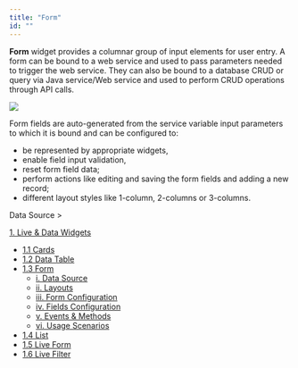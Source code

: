 ```yaml
---
title: "Form"
id: ""
---
```


**Form** widget provides a columnar group of input elements for user entry. A form can be bound to a web service and used to pass parameters needed to trigger the web service. They can also be bound to a database CRUD or query via Java service/Web service and used to perform CRUD operations through API calls.

[![](../assets/Form_run.png)](../assets/Form_run.png)

Form fields are auto-generated from the service variable input parameters to which it is bound and can be configured to:

- be represented by appropriate widgets,
- enable field input validation,
- reset form field data;
- perform actions like editing and saving the form fields and adding a new record;
- different layout styles like 1-column, 2-columns or 3-columns.

Data Source >

[1\. Live & Data Widgets](/learn/app-development/widgets/widget-library/#data-live)

- [1.1 Cards](/learn/app-development/widgets/datalive/cards/)
- [1.2 Data Table](/learn/app-development/widgets/datalive/data-table/)
- [1.3 Form](/learn/app-development/widgets/datalive/form/)
    - [i. Data Source](/learn/app-development/widgets/datalive/form/form-data-source/)
    - [ii. Layouts](/learn/app-development/widgets/datalive/form/form-layouts/)
    - [iii. Form Configuration](/learn/app-development/widgets/datalive/form/form-configurations/)
    - [iv. Fields Configuration](/learn/app-development/widgets/datalive/form/form-fields-configuration/)
    - [v. Events & Methods](/learn/app-development/widgets/datalive/form/form-events-methods/)
    - [vi. Usage Scenarios](/learn/app-development/widgets/datalive/form/form-usage-scenarios/)
- [1.4 List](/learn/app-development/widgets/datalive/list/)
- [1.5 Live Form](/learn/app-development/widgets/datalive/live-form/)
- [1.6 Live Filter](/learn/app-development/widgets/datalive/live-filter/)
